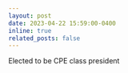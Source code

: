 ```yaml
---
layout: post
date: 2023-04-22 15:59:00-0400
inline: true
related_posts: false
---
```


Elected to be CPE class president
